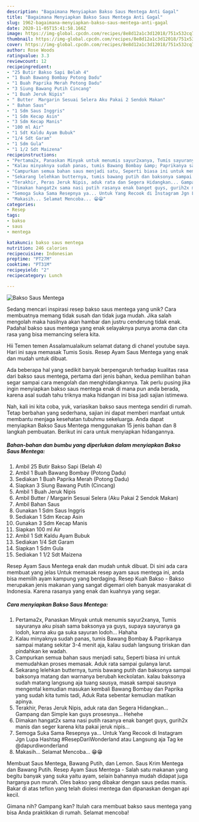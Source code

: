 ```yaml
---
description: "Bagaimana Menyiapkan Bakso Saus Mentega Anti Gagal"
title: "Bagaimana Menyiapkan Bakso Saus Mentega Anti Gagal"
slug: 1962-bagaimana-menyiapkan-bakso-saus-mentega-anti-gagal
date: 2020-11-05T15:41:58.166Z
image: https://img-global.cpcdn.com/recipes/8e8d12a1c3d12018/751x532cq70/bakso-saus-mentega-foto-resep-utama.jpg
thumbnail: https://img-global.cpcdn.com/recipes/8e8d12a1c3d12018/751x532cq70/bakso-saus-mentega-foto-resep-utama.jpg
cover: https://img-global.cpcdn.com/recipes/8e8d12a1c3d12018/751x532cq70/bakso-saus-mentega-foto-resep-utama.jpg
author: Rose Woods
ratingvalue: 3.3
reviewcount: 12
recipeingredient:
- "25 Butir Bakso Sapi Belah 4"
- "1 Buah Bawang Bombay Potong Dadu"
- "1 Buah Paprika Merah Potong Dadu"
- "3 Siung Bawang Putih Cincang"
- "1 Buah Jeruk Nipis"
- " Butter  Margarin Sesuai Selera Aku Pakai 2 Sendok Makan"
- " Bahan Saus"
- "1 Sdm Saus Inggris"
- "1 Sdm Kecap Asin"
- "3 Sdm Kecap Manis"
- "100 ml Air"
- "1 Sdt Kaldu Ayam Bubuk"
- "1/4 Sdt Garam"
- "1 Sdm Gula"
- "1 1/2 Sdt Maizena"
recipeinstructions:
- "Pertama2x, Panaskan Minyak untuk menumis sayur2xanya, Tumis sayuranya aku pisah sama baksonya ya guys, supaya sayuranya ga lodoh, karna aku ga suka sayuran lodoh... Hahaha"
- "Kalau minyaknya sudah panas, tumis Bawang Bombay &amp; Paprikanya sampai matang sekitar 3-4 menit aja, kalau sudah langsung tiriskan dan pindahkan ke wadah."
- "Campurkan semua bahan saus menjadi satu, Seperti biasa ini untuk memudahkan proses memasak. Aduk rata sampai gulanya larut."
- "Sekarang lelehkan butternya, tumis bawang putih dan baksonya sampai baksonya matang dan warnanya berubah keckolatan. kalau baksonya sudah matang langsung aja tuang sausya, masak sampai sausnya mengental kemudian masukan kembali Bawang Bombay dan Paprika yang sudah kita tumis tadi, Aduk Rata sebentar kemudian matikan apinya."
- "Terakhir, Peras Jeruk Nipis, aduk rata dan Segera Hidangkan... Gampang dan Simple kan guys prosesnya... Hehehe"
- "Dimakan hangat2x sama nasi putih rasanya enak banget guys, gurih2x manis dan seger karena kita pakai jeruk nipis..."
- "Semoga Suka Sama Resepnya ya... Untuk Yang Recook di Instagram Jgn Lupa Hashtag #ResepDariWonderland atau Langsung aja Tag ke @dapurdiwonderland"
- "Makasih... Selamat Mencoba... 😁😁"
categories:
- Resep
tags:
- bakso
- saus
- mentega

katakunci: bakso saus mentega 
nutrition: 246 calories
recipecuisine: Indonesian
preptime: "PT27M"
cooktime: "PT31M"
recipeyield: "2"
recipecategory: Lunch

---
```



![Bakso Saus Mentega](https://img-global.cpcdn.com/recipes/8e8d12a1c3d12018/751x532cq70/bakso-saus-mentega-foto-resep-utama.jpg)

Sedang mencari inspirasi resep bakso saus mentega yang unik? Cara membuatnya memang tidak susah dan tidak juga mudah. Jika salah mengolah maka hasilnya akan hambar dan justru cenderung tidak enak. Padahal bakso saus mentega yang enak selayaknya punya aroma dan cita rasa yang bisa memancing selera kita.

Hii Temen temen Assalamualaikum selamat datang di chanel youtube saya. Hari ini saya memasak Tumis Sosis. Resep Ayam Saus Mentega yang enak dan mudah untuk dibuat.

Ada beberapa hal yang sedikit banyak berpengaruh terhadap kualitas rasa dari bakso saus mentega, pertama dari jenis bahan, kedua pemilihan bahan segar sampai cara mengolah dan menghidangkannya. Tak perlu pusing jika ingin menyiapkan bakso saus mentega enak di mana pun anda berada, karena asal sudah tahu triknya maka hidangan ini bisa jadi sajian istimewa.


Nah, kali ini kita coba, yuk, variasikan bakso saus mentega sendiri di rumah. Tetap berbahan yang sederhana, sajian ini dapat memberi manfaat untuk membantu menjaga kesehatan tubuhmu sekeluarga. Anda dapat menyiapkan Bakso Saus Mentega menggunakan 15 jenis bahan dan 8 langkah pembuatan. Berikut ini cara untuk menyiapkan hidangannya.

<!--inarticleads1-->

##### Bahan-bahan dan bumbu yang diperlukan dalam menyiapkan Bakso Saus Mentega:

1. Ambil 25 Butir Bakso Sapi (Belah 4)
1. Ambil 1 Buah Bawang Bombay (Potong Dadu)
1. Sediakan 1 Buah Paprika Merah (Potong Dadu)
1. Siapkan 3 Siung Bawang Putih (Cincang)
1. Ambil 1 Buah Jeruk Nipis
1. Ambil  Butter / Margarin Sesuai Selera (Aku Pakai 2 Sendok Makan)
1. Ambil  Bahan Saus
1. Gunakan 1 Sdm Saus Inggris
1. Sediakan 1 Sdm Kecap Asin
1. Gunakan 3 Sdm Kecap Manis
1. Siapkan 100 ml Air
1. Ambil 1 Sdt Kaldu Ayam Bubuk
1. Sediakan 1/4 Sdt Garam
1. Siapkan 1 Sdm Gula
1. Sediakan 1 1/2 Sdt Maizena


Resep Ayam Saus Mentega enak dan mudah untuk dibuat. Di sini ada cara membuat yang jelas Untuk memasak resep ayam saus mentega ini, anda bisa memilih ayam kampung yang berdaging. Resep Kuah Bakso - Bakso merupakan jenis makanan yang sangat digemari oleh banyak masyarakat di Indonesia. Karena rasanya yang enak dan kuahnya yang segar. 

<!--inarticleads2-->

##### Cara menyiapkan Bakso Saus Mentega:

1. Pertama2x, Panaskan Minyak untuk menumis sayur2xanya, Tumis sayuranya aku pisah sama baksonya ya guys, supaya sayuranya ga lodoh, karna aku ga suka sayuran lodoh... Hahaha
1. Kalau minyaknya sudah panas, tumis Bawang Bombay &amp; Paprikanya sampai matang sekitar 3-4 menit aja, kalau sudah langsung tiriskan dan pindahkan ke wadah.
1. Campurkan semua bahan saus menjadi satu, Seperti biasa ini untuk memudahkan proses memasak. Aduk rata sampai gulanya larut.
1. Sekarang lelehkan butternya, tumis bawang putih dan baksonya sampai baksonya matang dan warnanya berubah keckolatan. kalau baksonya sudah matang langsung aja tuang sausya, masak sampai sausnya mengental kemudian masukan kembali Bawang Bombay dan Paprika yang sudah kita tumis tadi, Aduk Rata sebentar kemudian matikan apinya.
1. Terakhir, Peras Jeruk Nipis, aduk rata dan Segera Hidangkan... Gampang dan Simple kan guys prosesnya... Hehehe
1. Dimakan hangat2x sama nasi putih rasanya enak banget guys, gurih2x manis dan seger karena kita pakai jeruk nipis...
1. Semoga Suka Sama Resepnya ya... Untuk Yang Recook di Instagram Jgn Lupa Hashtag #ResepDariWonderland atau Langsung aja Tag ke @dapurdiwonderland
1. Makasih... Selamat Mencoba... 😁😁


Membuat Saus Mentega, Bawang Putih, dan Lemon. Saus Krim Mentega dan Bawang Putih. Resep Ayam Saus Mentega - Salah satu makanan yang begitu banyak yang suka yaitu ayam, selain bahannya mudah didapat juga harganya pun murah. Oles bakso yang dibakar dengan saus pedas manis. Bakar di atas teflon yang telah diolesi mentega dan dipanaskan dengan api kecil. 

Gimana nih? Gampang kan? Itulah cara membuat bakso saus mentega yang bisa Anda praktikkan di rumah. Selamat mencoba!
